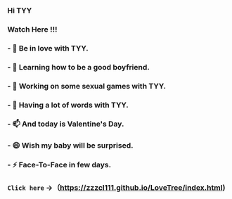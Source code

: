 ### Hi TYY


### Watch Here !!!


### - 🔭 Be in love with TYY.
### - 🌱 Learning how to be a good boyfriend.
### - 👯 Working on some sexual games with TYY.
### - 💬 Having a lot of words with TYY. 
### - 📫 And today is Valentine's Day.
### - 😄 Wish my baby will be surprised.
### - ⚡ Face-To-Face in few days.
###  `Click here` ->（https://zzzcl111.github.io/LoveTree/index.html)
